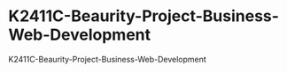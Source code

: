 # K2411C-Beaurity-Project-Business-Web-Development
K2411C-Beaurity-Project-Business-Web-Development

